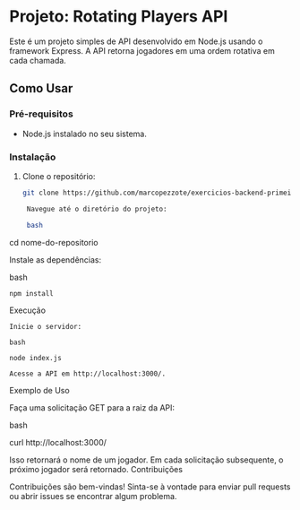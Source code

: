 # Projeto: Rotating Players API

Este é um projeto simples de API desenvolvido em Node.js usando o framework Express. A API retorna jogadores em uma ordem rotativa em cada chamada.

## Como Usar

### Pré-requisitos

- Node.js instalado no seu sistema.

### Instalação

1. Clone o repositório:

   ```bash
   git clone https://github.com/marcopezzote/exercicios-backend-primeiro-servidor.git

    Navegue até o diretório do projeto:

    bash

cd nome-do-repositorio

Instale as dependências:

bash

    npm install

Execução

    Inicie o servidor:

    bash

    node index.js

    Acesse a API em http://localhost:3000/.

Exemplo de Uso

Faça uma solicitação GET para a raiz da API:

bash

curl http://localhost:3000/

Isso retornará o nome de um jogador. Em cada solicitação subsequente, o próximo jogador será retornado.
Contribuições

Contribuições são bem-vindas! Sinta-se à vontade para enviar pull requests ou abrir issues se encontrar algum problema.

